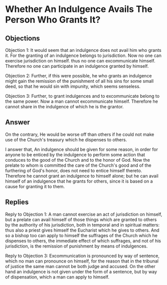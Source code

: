 # Whether An Indulgence Avails The Person Who Grants It?

## Objections

Objection 1: It would seem that an indulgence does not avail him who grants it. For the granting of an indulgence belongs to jurisdiction. Now no one can exercise jurisdiction on himself. thus no one can excommunicate himself. Therefore no one can participate in an indulgence granted by himself.

Objection 2: Further, if this were possible, he who grants an indulgence might gain the remission of the punishment of all his sins for some small deed, so that he would sin with impunity, which seems senseless.

Objection 3: Further, to grant indulgences and to excommunicate belong to the same power. Now a man cannot excommunicate himself. Therefore he cannot share in the indulgence of which he is the grantor.

## Answer

On the contrary, He would be worse off than others if he could not make use of the Church's treasury which he dispenses to others.

I answer that, An indulgence should be given for some reason, in order for anyone to be enticed by the indulgence to perform some action that conduces to the good of the Church and to the honor of God. Now the prelate to whom is committed the care of the Church's good and of the furthering of God's honor, does not need to entice himself thereto. Therefore he cannot grant an indulgence to himself alone; but he can avail himself of an indulgence that he grants for others, since it is based on a cause for granting it to them.

## Replies

Reply to Objection 1: A man cannot exercise an act of jurisdiction on himself, but a prelate can avail himself of those things which are granted to others by the authority of his jurisdiction, both in temporal and in spiritual matters: thus also a priest gives himself the Eucharist which he gives to others. And so a bishop too can apply to himself the suffrages of the Church which he dispenses to others, the immediate effect of which suffrages, and not of his jurisdiction, is the remission of punishment by means of indulgences.

Reply to Objection 3: Excommunication is pronounced by way of sentence, which no man can pronounce on himself, for the reason that in the tribunal of justice the same man cannot be both judge and accused. On the other hand an indulgence is not given under the form of a sentence, but by way of dispensation, which a man can apply to himself.